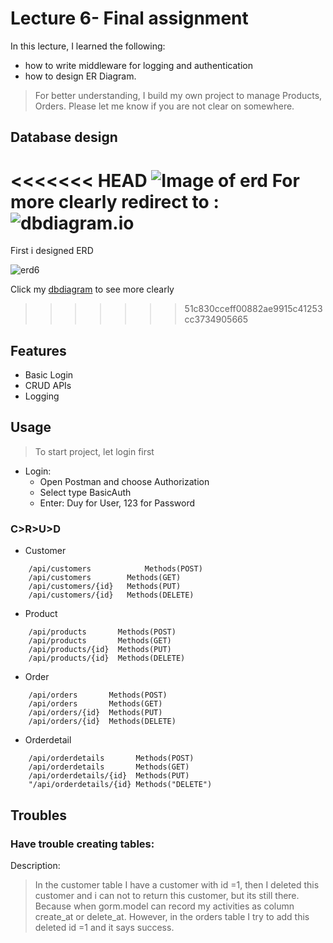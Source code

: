 # Lecture 6- Final assignment
In this lecture, I learned the following:
* how to write middleware for logging and authentication
* how to design ER Diagram.
> For better understanding, I build my own project to manage Products, Orders.
Please let me know if you are not clear on somewhere. 
## Database design 
<<<<<<< HEAD
![Image of erd](https://drive.google.com/file/d/1ptGOt5LO6Fo5hebS4PcXUL5iZnHHGo6d/view)
For more clearly redirect to : ![dbdiagram.io](https://dbdiagram.io/d/61244f236dc2bb6073b80b93)
=======
First i designed ERD

![erd6](https://user-images.githubusercontent.com/44527223/130604872-018291af-c9f4-4afa-a733-4fd9ae46c5e7.png)

Click my [dbdiagram](https://dbdiagram.io/d/61244f236dc2bb6073b80b93)  to see more clearly   
>>>>>>> 51c830cceff00882ae9915c41253cc3734905665

## Features
* Basic Login
* CRUD APIs
* Logging

## Usage
> To start project, let login first

* Login: 
  * Open Postman and choose Authorization
  * Select type BasicAuth
  * Enter: Duy for User, 123 for Password 
### C>R>U>D 
* Customer
```t
    /api/customers            Methods(POST)
	/api/customers        Methods(GET)
	/api/customers/{id}   Methods(PUT)
	/api/customers/{id}   Methods(DELETE)
```
  * Product
```t
	/api/products       Methods(POST)
	/api/products       Methods(GET)
	/api/products/{id}  Methods(PUT)
	/api/products/{id}  Methods(DELETE)
```
  * Order
```t
	/api/orders       Methods(POST)
	/api/orders       Methods(GET)
	/api/orders/{id}  Methods(PUT)
	/api/orders/{id}  Methods(DELETE)
```
  * Orderdetail
```t
	/api/orderdetails       Methods(POST)
	/api/orderdetails       Methods(GET)
	/api/orderdetails/{id}  Methods(PUT)
	"/api/orderdetails/{id} Methods("DELETE")
```


## Troubles
### Have trouble creating tables: 
Description:
>In the customer table I have a customer with id =1, then I deleted this customer and i can not  to return this customer, but its still there. Because when gorm.model can record my  activities as column create_at or delete_at. However, in the orders table I try to add this deleted  id =1 and it says success.
